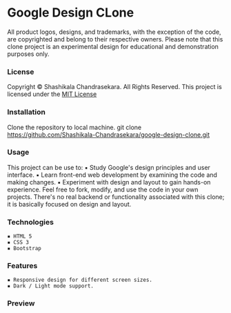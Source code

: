 # Google Design CLone

All product logos, designs, and trademarks, with the exception of the code, are copyrighted and belong to their respective owners. 
Please note that this clone project is an experimental design for educational and demonstration purposes only. 

### License
Copyright &copy; Shashikala Chandrasekara. All Rights Reserved. This project is licensed under the [MIT License](LICENSE.txt)

### Installation 
Clone the repository to local machine. 
    git clone https://github.com/Shashikala-Chandrasekara/google-design-clone.git

### Usage 
This project can be use to:
    ▪ Study Google's design principles and user interface. 
    ▪ Learn front-end web development by examining the code and making changes. 
    ▪ Experiment with design and layout to gain hands-on experience. 
Feel free to fork, modify, and use the code in your own projects. There's no real backend or functionality associated with this clone; it is basically focused on design and layout.

### Technologies
    ▪ HTML 5
    ▪ CSS 3
    ▪ Bootstrap 

### Features
    ▪ Responsive design for different screen sizes.
    ▪ Dark / Light mode support.

### Preview









